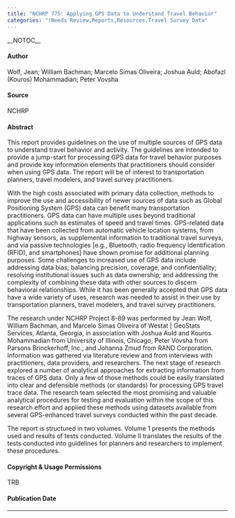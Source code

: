 ```yaml
---
title: "NCHRP 775: Applying GPS Data to Understand Travel Behavior"
categories: "!Needs Review,Reports,Resources,Travel Survey Data"
---
```


\_\_NOTOC\_\_

#### Author

Wolf, Jean; William Bachman; Marcelo Simas Oliveira; Joshua Auld; Abofazl (Kouros) Mohammadian; Peter Vovsha

#### Source

NCHRP

#### Abstract

This report provides guidelines on the use of multiple sources of GPS data to understand travel behavior and activity. The guidelines are intended to provide a jump-start for processing GPS data for travel behavior purposes and provide key information elements that practitioners should consider when using GPS data. The report will be of interest to transportation planners, travel modelers, and travel survey practitioners.

With the high costs associated with primary data collection, methods to improve the use and accessibility of newer sources of data such as Global Positioning System (GPS) data can benefit many transportation practitioners. GPS data can have multiple uses beyond traditional applications such as estimates of speed and travel times. GPS-related data that have been collected from automatic vehicle location systems, from highway sensors, as supplemental information to traditional travel surveys, and via passive technologies \[e.g., Bluetooth, radio frequency identification (RFID), and smartphones\] have shown promise for additional planning purposes. Some challenges to increased use of GPS data include
addressing data bias; balancing precision, coverage, and confidentiality; resolving institutional issues such as data ownership; and addressing the complexity of combining these data with other sources to discern behavioral relationships. While it has been generally accepted that GPS data have a wide variety of uses, research was needed to assist in their use by transportation planners, travel modelers, and travel survey practitioners.

The research under NCHRP Project 8-89 was performed by Jean Wolf, William Bachman, and Marcelo Simas Oliveira of Westat | GeoStats Services, Atlanta, Georgia, in association with Joshua Auld and Kouros Mohammadian from University of Illinois, Chicago, Peter Vovsha from Parsons Brinckerhoff, Inc., and Johanna Zmud from RAND Corporation. Information was gathered via literature review and from interviews with practitioners,
data providers, and researchers. The next stage of research explored a number of analytical approaches for extracting information from traces of GPS data. Only a few of those methods could be easily translated into clear and defensible methods (or standards) for processing GPS travel trace data. The research team selected the most promising and valuable analytical procedures for testing and evaluation within the scope of this research effort and applied these methods using datasets available from several GPS-enhanced travel surveys conducted within the past decade.

The report is structured in two volumes. Volume 1 presents the methods used and results of tests conducted. Volume II translates the results of the tests conducted into guidelines for planners and researchers to implement these procedures.

#### Copyright & Usage Permissions

TRB

#### Publication Date

------------------------------------------------------------------------

<comments />

